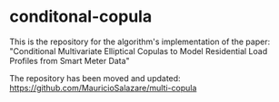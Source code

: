 # conditonal-copula
This is the repository for the algorithm's implementation of the paper: "Conditional Multivariate Elliptical Copulas to Model Residential Load Profiles from Smart Meter Data"

The repository has been moved and updated: https://github.com/MauricioSalazare/multi-copula



